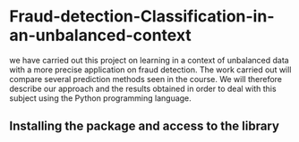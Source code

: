 # Fraud-detection-Classification-in-an-unbalanced-context

we have carried out this project on learning in a context of unbalanced data with a more precise application on fraud detection. The work carried out will 
compare several prediction methods seen in the course. We will therefore describe our approach and the results obtained in order to deal with this subject 
using the Python programming language.

Installing the package and access to the library
----------------------
